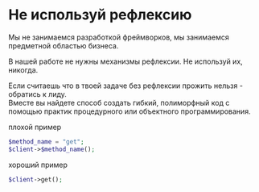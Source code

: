 # Не используй рефлексию

Мы не занимаемся разработкой фреймворков, мы занимаемся предметной областью бизнеса. 

В нашей работе не нужны механизмы рефлексии. Не используй их, никогда.

Если считаешь что в твоей задаче без рефлексии прожить нельзя - обратись к лиду.  
Вместе вы найдете способ создать гибкий, полиморфный код с помощью практик процедурного или объектного программирования. 

плохой пример
```php
$method_name = "get";
$client->$method_name();
```

хороший пример
```php
$client->get();
```